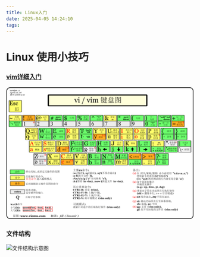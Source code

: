```yaml
---
title: Linux入门
date: 2025-04-05 14:24:10
tags:
---
```

# Linux 使用小技巧
### [vim详细入门](https://www.runoob.com/w3cnote/all-vim-cheatsheat.html)
![vim键盘图](/images/01.gif)
### 文件结构 
![文件结构示意图](https://www.runoob.com/wp-content/uploads/2014/06/d0c50-linux2bfile2bsystem2bhierarchy.jpg)


